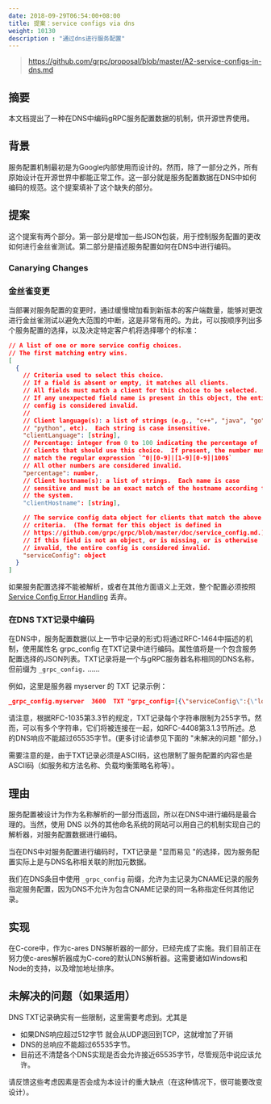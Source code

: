 ```yaml
---
date: 2018-09-29T06:54:00+08:00
title: 提案：service configs via dns
weight: 10130
description : "通过dns进行服务配置"
---
```


> https://github.com/grpc/proposal/blob/master/A2-service-configs-in-dns.md

## 摘要

本文档提出了一种在DNS中编码gRPC服务配置数据的机制，供开源世界使用。

## 背景

服务配置机制最初是为Google内部使用而设计的。然而，除了一部分之外，所有原始设计在开源世界中都能正常工作。这一部分就是服务配置数据在DNS中如何编码的规范。这个提案填补了这个缺失的部分。

## 提案

这个提案有两个部分。第一部分是增加一些JSON包装，用于控制服务配置的更改如何进行金丝雀测试。第二部分是描述服务配置如何在DNS中进行编码。

### Canarying Changes

### 金丝雀变更

当部署对服务配置的变更时，通过缓慢增加看到新版本的客户端数量，能够对更改进行金丝雀测试以避免大范围的中断，这是非常有用的。为此，可以按顺序列出多个服务配置的选择，以及决定特定客户机将选择哪个的标准：

```json
// A list of one or more service config choices.
// The first matching entry wins.
[
  {
    // Criteria used to select this choice.
    // If a field is absent or empty, it matches all clients.
    // All fields must match a client for this choice to be selected.
    // If any unexpected field name is present in this object, the entire
    // config is considered invalid.
    //
    // Client language(s): a list of strings (e.g., "c++", "java", "go",
    // "python", etc).  Each string is case insensitive.
    "clientLanguage": [string],
    // Percentage: integer from 0 to 100 indicating the percentage of
    // clients that should use this choice.  If present, the number must
    // match the regular expression `^0|[0-9]|[1-9][0-9]|100$`
    // All other numbers are considered invalid.
    "percentage": number,
    // Client hostname(s): a list of strings.  Each name is case 
    // sensitive and must be an exact match of the hostname according to
    // the system.
    "clientHostname": [string],

    // The service config data object for clients that match the above
    // criteria.  (The format for this object is defined in
    // https://github.com/grpc/grpc/blob/master/doc/service_config.md.)
    // If this field is not an object, or is missing, or is otherwise 
    // invalid, the entire config is considered invalid.
    "serviceConfig": object
  }
]
```

如果服务配置选择不能被解析，或者在其他方面语义上无效，整个配置必须按照   [Service Config Error Handling](https://github.com/grpc/proposal/blob/master/A21-service-config-error-handling.md) 丢弃。


### 在DNS TXT记录中编码

在DNS中，服务配置数据(以上一节中记录的形式)将通过RFC-1464中描述的机制，使用属性名 grpc_config 在TXT记录中进行编码。属性值将是一个包含服务配置选择的JSON列表。TXT记录将是一个与gRPC服务器名称相同的DNS名称，但前缀为 `_grpc_config.` ......

例如，这里是服务器 myserver 的 TXT 记录示例：

```json
_grpc_config.myserver  3600  TXT "grpc_config=[{\"serviceConfig\":{\"loadBalancingPolicy\":\"round_robin\",\"methodConfig\":[{\"name\":[{\"service\":\"MyService\",\"method\":\"Foo\"}],\"waitForReady\":true}]}}]"
```

请注意，根据RFC-1035第3.3节的规定，TXT记录每个字符串限制为255字节。然而，可以有多个字符串，它们将被连接在一起，如RFC-4408第3.1.3节所述。总的DNS响应不能超过65535字节。(更多讨论请参见下面的 "未解决的问题 "部分。)

需要注意的是，由于TXT记录必须是ASCII码，这也限制了服务配置的内容也是ASCII码（如服务和方法名称、负载均衡策略名称等）。

## 理由

服务配置被设计为作为名称解析的一部分而返回，所以在DNS中进行编码是最合理的。当然，使用 DNS 以外的其他命名系统的网站可以用自己的机制实现自己的解析器，对服务配置数据进行编码。

当在DNS中对服务配置进行编码时，TXT记录是 "显而易见 "的选择，因为服务配置实际上是与DNS名称相关联的附加元数据。

我们在DNS条目中使用 `_grpc_config` 前缀，允许为主记录为CNAME记录的服务指定服务配置，因为DNS不允许为包含CNAME记录的同一名称指定任何其他记录。

## 实现

在C-core中，作为c-ares DNS解析器的一部分，已经完成了实施。我们目前正在努力使c-ares解析器成为C-core的默认DNS解析器。这需要诸如Windows和Node的支持，以及增加地址排序。

## 未解决的问题（如果适用）

DNS TXT记录确实有一些限制，这里需要考虑到。尤其是

- 如果DNS响应超过512字节 就会从UDP退回到TCP，这就增加了开销
- DNS的总响应不能超过65535字节。
- 目前还不清楚各个DNS实现是否会允许接近65535字节，尽管规范中说应该允许。

请反馈这些考虑因素是否会成为本设计的重大缺点（在这种情况下，很可能要改变设计）。